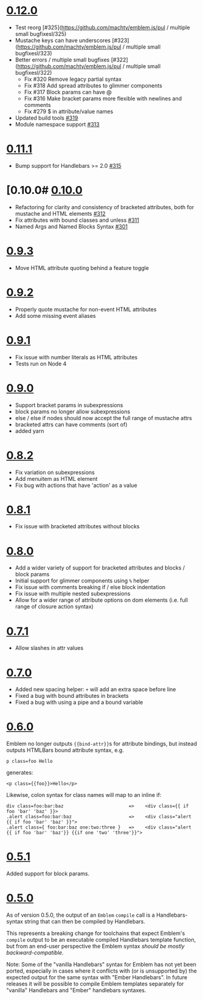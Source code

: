 # [0.12.0](https://github.com/machty/emblem.js/releases/tag/v0.12.0)
- Test reorg [#325](https://github.com/machty/emblem.js/pul / multiple small bugfixesl/325)
- Mustache keys can have underscores [#323](https://github.com/machty/emblem.js/pul / multiple small bugfixesl/323)
- Better errors / multiple small bugfixes [#322](https://github.com/machty/emblem.js/pul / multiple small bugfixesl/322)
    * Fix #320 Remove legacy partial syntax
    * Fix #318 Add spread attributes to glimmer components
    * Fix #317 Block params can have @
    * Fix #316 Make bracket params more flexible with newlines and comments
    * Fix #279 $ in attribute/value names
- Updated build tools [#319](https://github.com/machty/emblem.js/pull/319)
- Module namespace support [#313](https://github.com/machty/emblem.js/pull/313)

# [0.11.1](https://github.com/machty/emblem.js/releases/tag/v0.11.0)
- Bump support for Handlebars >= 2.0 [#315](https://github.com/machty/emblem.js/pull/315)

# [0.10.0# [0.10.0](https://github.com/machty/emblem.js/releases/tag/v0.10.0)
- Refactoring for clarity and consistency of bracketed attributes, both for mustache and HTML elements [#312](https://github.com/machty/emblem.js/pull/312)
- Fix attributes with bound classes and unless [#311](https://github.com/machty/emblem.js/pull/311)
- Named Args and Named Blocks Syntax [#301](https://github.com/machty/emblem.js/pull/301)

# [0.9.3](https://github.com/machty/emblem.js/releases/tag/v0.9.3)
- Move HTML attribute quoting behind a feature toggle

# [0.9.2](https://github.com/machty/emblem.js/releases/tag/v0.9.2)
- Properly quote mustache for non-event HTML attributes
- Add some missing event aliases

# [0.9.1](https://github.com/machty/emblem.js/releases/tag/v0.9.1)
- Fix issue with number literals as HTML attributes
- Tests run on Node 4

# [0.9.0](https://github.com/machty/emblem.js/releases/tag/v0.9.0)
- Support bracket params in subexpressions
- block params no longer allow subexpressions
- else / else if nodes should now accept the full range of mustache attrs
- bracketed attrs can have comments (sort of)
- added yarn

# [0.8.2](https://github.com/machty/emblem.js/releases/tag/v0.8.2)
- Fix variation on subexpressions
- Add menuitem as HTML element
- Fix bug with actions that have 'action' as a value

# [0.8.1](https://github.com/machty/emblem.js/releases/tag/v0.8.1)
- Fix issue with bracketed attributes without blocks

# [0.8.0](https://github.com/machty/emblem.js/releases/tag/v0.8.0)
- Add a wider variety of support for bracketed attributes and blocks / block params
- Initial support for glimmer components using `%` helper
- Fix issue with comments breaking if / else block indentation
- Fix issue with multiple nested subexpressions
- Allow for a wider range of attribute options on dom elements (i.e. full range of closure action syntax)

# [0.7.1](https://github.com/machty/emblem.js/releases/tag/v0.7.1)
- Allow slashes in attr values

# [0.7.0](https://github.com/machty/emblem.js/releases/tag/v0.7.0)
- Added new spacing helper:
  `+` will add an extra space before line
- Fixed a bug with bound attributes in brackets
- Fixed a bug with using a pipe and a bound variable


# [0.6.0](https://github.com/machty/emblem.js/releases/tag/v0.6.0)

Emblem no longer outputs `{{bind-attr}}`s for attribute bindings,
but instead outputs HTMLBars bound attribute syntax, e.g.

    p class=foo Hello

generates:

    <p class={{foo}}>Hello</p>

Likewise, colon syntax for class names will map to an inline if:

    div class=foo:bar:baz                        =>    <div class={{ if foo 'bar' 'baz' }}>
    .alert class=foo:bar:baz                     =>    <div class="alert {{ if foo 'bar' 'baz' }}">
    .alert class={ foo:bar:baz one:two:three }   =>    <div class="alert {{ if foo 'bar' 'baz'}} {{if one 'two' 'three'}}">

# [0.5.1](https://github.com/machty/emblem.js/releases/tag/v0.5.1)

Added support for block params.

# [0.5.0](https://github.com/machty/emblem.js/releases/tag/v0.5.0)

As of version 0.5.0, the output of an `Emblem` `compile` call is a
Handlebars-syntax string that can then be compiled by Handlebars.

This represents a breaking change for toolchains that expect Emblem's
`compile` output to be an executable compiled Handlebars template
function, but from an end-user perspective the Emblem syntax _should be
mostly backward-compatible_.

Note: Some of the "vanilla Handlebars" syntax for Emblem has not yet
been ported, especially in cases where it conflicts with (or is
unsupported by) the expected output for the same syntax with
"Ember Handlebars". In future releases it will be possible
to compile Emblem templates separately for "vanilla"
Handlebars and "Ember" handlebars syntaxes.
